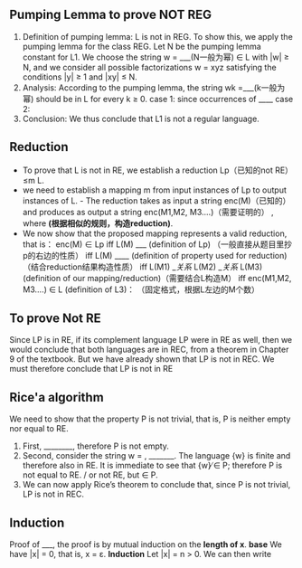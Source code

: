 ## Pumping Lemma to prove NOT REG
1. Definition of pumping lemma:
L is not in REG. To show this, we apply the pumping lemma for the class REG. 
Let N be the pumping lemma constant for L1. We choose the string w = ___(N一般为幂) ∈ L with
|w| ≥ N, and we consider all possible factorizations w = xyz satisfying the conditions |y| ≥ 1 and |xy| ≤ N. 
2. Analysis:
According to the pumping lemma, the string wk =___(k一般为幂) should be in L for every k ≥ 0.
case 1: since occurrences of ____
case 2:
3. Conclusion:
We thus conclude that L1 is not a regular language.

## Reduction
- To prove that L is not in RE, we establish a reduction Lp（已知的not RE） ≤m L. 
- we need to establish a mapping m from input instances of Lp to output instances of L. - The reduction takes as input a string enc(M)（已知的） and produces as output a string enc(M1,M2, M3....)（需要证明的） , where __(根据相似的规则，构造reduction)__.
- We now show that the proposed mapping represents a valid reduction, that is：
enc(M) ∈ Lp iff L(M) ___ (definition of Lp) （一般直接从题目里抄p的右边的性质）
            iff L(M) ____ (definition of property used for reduction)（结合reduction结果构造性质）
            iff L(M1) __关系_ L(M2) __关系_  L(M3)(definition of our mapping/reduction)（需要结合L构造M）
            iff enc(M1,M2, M3....) ∈ L (definition of L3)： （固定格式，根据L左边的M个数）

## To prove Not RE
Since LP is in RE, if its complement language LP were in RE as well, then we would conclude that
both languages are in REC, from a theorem in Chapter 9 of the textbook. But we have already shown
that LP is not in REC. We must therefore conclude that LP is not in RE

## Rice'a algorithm 
We need to show that the property P is not trivial, that is, P is neither empty nor equal to
RE. 
1. First, ________, therefore P is not empty. 
2. Second, consider the string w = , _______. The language {w} is finite and therefore also in RE. It is immediate to see that {w} ̸∈ P; therefore P is not equal to RE. / or not RE, but ∈ P.
3. We can now apply Rice’s theorem to conclude that, since P is not trivial, LP is not in REC.

## Induction
Proof of ___, the proof is by mutual induction on the **length of x**. 
**base**  We have |x| = 0, that is, x = ε.
**Induction** Let |x| = n > 0. We can then write


